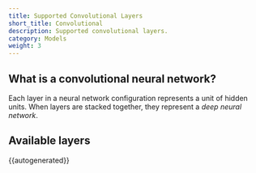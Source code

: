 ```yaml
---
title: Supported Convolutional Layers
short_title: Convolutional
description: Supported convolutional layers.
category: Models
weight: 3
---
```


## What is a convolutional neural network?

Each layer in a neural network configuration represents a unit of hidden units. When layers are stacked together, they represent a *deep neural network*.

## Available layers

{{autogenerated}}